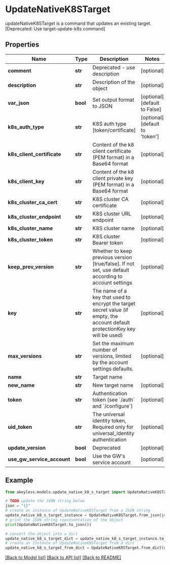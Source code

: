 # UpdateNativeK8STarget

updateNativeK8STarget is a command that updates an existing target. [Deprecated: Use target-update-k8s command]

## Properties

Name | Type | Description | Notes
------------ | ------------- | ------------- | -------------
**comment** | **str** | Deprecated - use description | [optional] 
**description** | **str** | Description of the object | [optional] 
**var_json** | **bool** | Set output format to JSON | [optional] [default to False]
**k8s_auth_type** | **str** | K8S auth type [token/certificate] | [optional] [default to 'token']
**k8s_client_certificate** | **str** | Content of the k8 client certificate (PEM format) in a Base64 format | [optional] 
**k8s_client_key** | **str** | Content of the k8 client private key (PEM format) in a Base64 format | [optional] 
**k8s_cluster_ca_cert** | **str** | K8S cluster CA certificate | [optional] 
**k8s_cluster_endpoint** | **str** | K8S cluster URL endpoint | [optional] 
**k8s_cluster_name** | **str** | K8S cluster name | [optional] 
**k8s_cluster_token** | **str** | K8S cluster Bearer token | [optional] 
**keep_prev_version** | **str** | Whether to keep previous version [true/false]. If not set, use default according to account settings | [optional] 
**key** | **str** | The name of a key that used to encrypt the target secret value (if empty, the account default protectionKey key will be used) | [optional] 
**max_versions** | **str** | Set the maximum number of versions, limited by the account settings defaults. | [optional] 
**name** | **str** | Target name | 
**new_name** | **str** | New target name | [optional] 
**token** | **str** | Authentication token (see &#x60;/auth&#x60; and &#x60;/configure&#x60;) | [optional] 
**uid_token** | **str** | The universal identity token, Required only for universal_identity authentication | [optional] 
**update_version** | **bool** | Deprecated | [optional] 
**use_gw_service_account** | **bool** | Use the GW&#39;s service account | [optional] 

## Example

```python
from akeyless.models.update_native_k8_s_target import UpdateNativeK8STarget

# TODO update the JSON string below
json = "{}"
# create an instance of UpdateNativeK8STarget from a JSON string
update_native_k8_s_target_instance = UpdateNativeK8STarget.from_json(json)
# print the JSON string representation of the object
print(UpdateNativeK8STarget.to_json())

# convert the object into a dict
update_native_k8_s_target_dict = update_native_k8_s_target_instance.to_dict()
# create an instance of UpdateNativeK8STarget from a dict
update_native_k8_s_target_from_dict = UpdateNativeK8STarget.from_dict(update_native_k8_s_target_dict)
```
[[Back to Model list]](../README.md#documentation-for-models) [[Back to API list]](../README.md#documentation-for-api-endpoints) [[Back to README]](../README.md)


